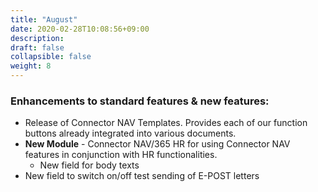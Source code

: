 ```yaml
---
title: "August"
date: 2020-02-28T10:08:56+09:00
description: 
draft: false
collapsible: false
weight: 8
---
```

### Enhancements to standard features & new features:
- Release of Connector NAV Templates.
    Provides each of our function buttons already integrated into various documents. 
- **New Module** - Connector NAV/365 HR for using Connector NAV features in conjunction with HR functionalities.
  - New field for body texts
- New field to switch on/off test sending of E-POST letters
